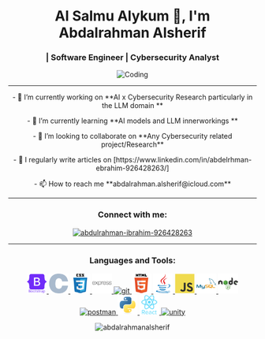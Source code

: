 <h1 align="center">Al Salmu Alykum 👋, I'm Abdalrahman Alsherif</h1>
<h3 align="center">| Software Engineer | Cybersecurity Analyst</h3>
<p align="center">
<img  alt="Coding" width="400" src="https://media1.giphy.com/media/v1.Y2lkPTc5MGI3NjExNjI5YjRjODFiODNmNmU5MWY5NmMwZTJlODFjOTRmYjIyZDRlZTUxMSZlcD12MV9pbnRlcm5hbF9naWZzX2dpZklkJmN0PWc/13HgwGsXF0aiGY/giphy.gif"></p>
<hr>
<p align="center">- 🔭 I’m currently working on **AI x Cybersecurity Research particularly in the LLM domain ** </p>

<p align="center">- 🌱 I’m currently learning **AI models and LLM innerworkings **</p>

<p align="center">- 👯 I’m looking to collaborate on **Any Cybersecurity related project/Research**</p>

<p align="center">- 📝 I regularly write articles on [https://www.linkedin.com/in/abdelrhman-ebrahim-926428263/] </p>

<p align="center">- 📫 How to reach me **abdalrahman.alsherif@icloud.com**</p>
<hr>
<h3 align="center">Connect with me:</h3>
<p align="Center">
<a href="https://www.linkedin.com/in/abdelrhman-ebrahim-926428263/" target="blank"><img align="center" src="https://raw.githubusercontent.com/rahuldkjain/github-profile-readme-generator/master/src/images/icons/Social/linked-in-alt.svg" alt="abdulrahman-ibrahim-926428263" height="30" width="40" /></a>
</p>
<hr>
<h3 align="center">Languages and Tools:</h3>
<p align="center"> <a href="https://getbootstrap.com" target="_blank" rel="noreferrer"> <img src="https://raw.githubusercontent.com/devicons/devicon/master/icons/bootstrap/bootstrap-plain-wordmark.svg" alt="bootstrap" width="40" height="40"/> </a> <a href="https://www.cprogramming.com/" target="_blank" rel="noreferrer"> <img src="https://raw.githubusercontent.com/devicons/devicon/master/icons/c/c-original.svg" alt="c" width="40" height="40"/> </a> <a href="https://www.w3schools.com/css/" target="_blank" rel="noreferrer"> <img src="https://raw.githubusercontent.com/devicons/devicon/master/icons/css3/css3-original-wordmark.svg" alt="css3" width="40" height="40"/> </a> <a href="https://expressjs.com" target="_blank" rel="noreferrer"> <img src="https://raw.githubusercontent.com/devicons/devicon/master/icons/express/express-original-wordmark.svg" alt="express" width="40" height="40"/> </a> <a href="https://git-scm.com/" target="_blank" rel="noreferrer"> <img src="https://www.vectorlogo.zone/logos/git-scm/git-scm-icon.svg" alt="git" width="40" height="40"/> </a> <a href="https://www.w3.org/html/" target="_blank" rel="noreferrer"> <img src="https://raw.githubusercontent.com/devicons/devicon/master/icons/html5/html5-original-wordmark.svg" alt="html5" width="40" height="40"/> </a> <a href="https://www.java.com" target="_blank" rel="noreferrer"> <img src="https://raw.githubusercontent.com/devicons/devicon/master/icons/java/java-original.svg" alt="java" width="40" height="40"/> </a> <a href="https://developer.mozilla.org/en-US/docs/Web/JavaScript" target="_blank" rel="noreferrer"> <img src="https://raw.githubusercontent.com/devicons/devicon/master/icons/javascript/javascript-original.svg" alt="javascript" width="40" height="40"/> </a> <a href="https://www.mysql.com/" target="_blank" rel="noreferrer"> <img src="https://raw.githubusercontent.com/devicons/devicon/master/icons/mysql/mysql-original-wordmark.svg" alt="mysql" width="40" height="40"/> </a> <a href="https://nodejs.org" target="_blank" rel="noreferrer"> <img src="https://raw.githubusercontent.com/devicons/devicon/master/icons/nodejs/nodejs-original-wordmark.svg" alt="nodejs" width="40" height="40"/> </a> <a href="https://postman.com" target="_blank" rel="noreferrer"> <img src="https://www.vectorlogo.zone/logos/getpostman/getpostman-icon.svg" alt="postman" width="40" height="40"/> </a> <a href="https://www.python.org" target="_blank" rel="noreferrer"> <img src="https://raw.githubusercontent.com/devicons/devicon/master/icons/python/python-original.svg" alt="python" width="40" height="40"/> </a> <a href="https://reactjs.org/" target="_blank" rel="noreferrer"> <img src="https://raw.githubusercontent.com/devicons/devicon/master/icons/react/react-original-wordmark.svg" alt="react" width="40" height="40"/> </a> <a href="https://unity.com/" target="_blank" rel="noreferrer"> <img src="https://www.vectorlogo.zone/logos/unity3d/unity3d-icon.svg" alt="unity" width="40" height="40"/> </a> </p>

<!-- <p align="center">&nbsp;<img  src="https://github-readme-stats.vercel.app/api?username=abdalrahmanalsherif&show_icons=true&theme=dark&locale=en" alt="abdalrahmanalsherif" /></p> -->

<p align="center"><img src="https://github-readme-streak-stats.herokuapp.com/?user=abdalrahmanalsherif&theme=dark" alt="abdalrahmanalsherif" /></p>
